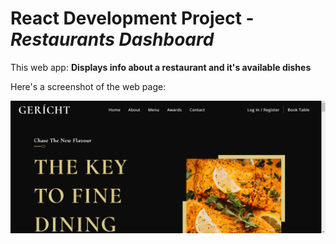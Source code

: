 # React Development Project - _Restaurants Dashboard_

This web app: **Displays info about a restaurant and it's available dishes**

Here's a screenshot of the web page:

![](gerich-restaurant.png)
